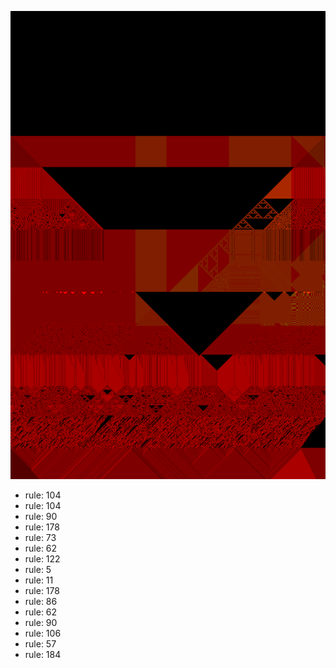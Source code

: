 ![photo](./output.png) 
 * rule: 104
* rule: 104
* rule: 90
* rule: 178
* rule: 73
* rule: 62
* rule: 122
* rule: 5
* rule: 11
* rule: 178
* rule: 86
* rule: 62
* rule: 90
* rule: 106
* rule: 57
* rule: 184
